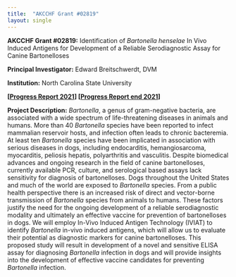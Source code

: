 ```yaml
---
title:  "AKCCHF Grant #02819"
layout: single
---
```


**AKCCHF Grant #02819:** Identification of _Bartonella henselae_ In Vivo Induced Antigens for Development of a Reliable Serodiagnostic Assay for Canine Bartonelloses

**Principal Investigator:** Edward Breitschwerdt, DVM

**Institution:** North Carolina State University

**[[Progress Report 2021](/files/akcchf02819my1summary.pdf)]
[[Progress Report end 2021](/files/akcchf02819ey1summary.pdf)]**

**Project Description:** _Bartonella_, a genus of gram-negative bacteria, are associated with a wide spectrum of life-threatening diseases in animals and humans. More than 40 _Bartonella_ species have been reported to infect mammalian reservoir hosts, and infection often leads to chronic bacteremia. At least ten _Bartonella_ species have been implicated in association with serious diseases in dogs, including endocarditis, hemangiosarcoma, myocarditis, peliosis hepatis, polyarthritis and vasculitis. Despite biomedical advances and ongoing research in the field of canine bartonelloses, currently available PCR, culture, and serological based assays lack sensitivity for diagnosis of bartonelloses. Dogs throughout the United States and much of the world are exposed to _Bartonella_ species. From a public health perspective there is an increased risk of direct and vector-borne transmission of _Bartonella_ species from animals to humans. These factors justify the need for the ongoing development of a reliable serodiagnostic modality and ultimately an effective vaccine for prevention of bartonelloses in dogs. We will employ In-Vivo Induced Antigen Technology (IVIAT) to identify _Bartonella_ in-vivo induced antigens, which will allow us to evaluate their potential as diagnostic markers for canine bartonelloses. This proposed study will result in development of a novel and sensitive ELISA assay for diagnosing _Bartonella_ infection in dogs and will provide insights into the development of effective vaccine candidates for preventing _Bartonella_ infection.

